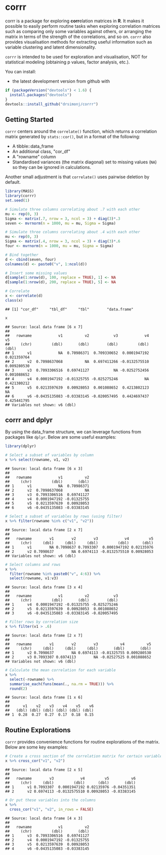 corrr
================

corrr is a package for exploring **corr**elation matrices in **R**. It makes it possible to easily perform routine tasks when exploring correlation matrices such as comparing only some variables against others, or arranging the matrix in terms of the strength of the correlations, and so on. `corrr` also provides visualisation methods for extracting useful information such as variable clustering and latent dimensionality.

`corrr` is intended to be used for exploration and visualisation, NOT for statistical modeling (obtaining p values, factor analysis, etc.).

You can install:

-   the latest development version from github with

``` r
if (packageVersion("devtools") < 1.6) {
  install.packages("devtools")
}
devtools::install_github("drsimonj/corrr")
```

Getting Started
---------------

`corrr` centers around the `correlate()` function, which returns a correlation matrix generated by `stats::cor()`, but in a format of the following:

-   A tibble::data\_frame
-   An additional class, "cor\_df"
-   A "rowname" column
-   Standardised variances (the matrix diagonal) set to missing values (`NA`) so they can be ignored in calculations.

Another small adjustment is that `correlate()` uses pairwise deletion by default.

``` r
library(MASS)
library(corrr)
set.seed(1)

# Simulate three columns correlating about .7 with each other
mu <- rep(0, 3)
Sigma <- matrix(.7, nrow = 3, ncol = 3) + diag(3)*.3
seven <- mvrnorm(n = 1000, mu = mu, Sigma = Sigma)

# Simulate three columns correlating about .4 with each other
mu <- rep(0, 3)
Sigma <- matrix(.4, nrow = 3, ncol = 3) + diag(3)*.6
four <- mvrnorm(n = 1000, mu = mu, Sigma = Sigma)

# Bind together
d <- cbind(seven, four)
colnames(d) <- paste0("v", 1:ncol(d))

# Insert some missing values
d[sample(1:nrow(d), 100, replace = TRUE), 1] <- NA
d[sample(1:nrow(d), 200, replace = TRUE), 5] <- NA

# Correlate
x <- correlate(d)
class(x)
```

    ## [1] "cor_df"     "tbl_df"     "tbl"        "data.frame"

``` r
x
```

    ## Source: local data frame [6 x 7]
    ## 
    ##   rowname            v1          v2           v3            v4          v5
    ##     (chr)         (dbl)       (dbl)        (dbl)         (dbl)       (dbl)
    ## 1      v1            NA  0.70986371  0.709330652  0.0001947192 0.021359764
    ## 2      v2  0.7098637068          NA  0.697411266 -0.0132575510 0.009280530
    ## 3      v3  0.7093306516  0.69741127           NA -0.0252752456 0.001088652
    ## 4      v4  0.0001947192 -0.01325755 -0.025275246            NA 0.421380212
    ## 5      v5  0.0213597639  0.00928053  0.001088652  0.4213802123          NA
    ## 6      v6 -0.0435135083 -0.03383145 -0.020057495  0.4424697437 0.425441795
    ## Variables not shown: v6 (dbl)

corrr and dplyr
---------------

By using the data\_frame structure, we can leverage functions from packages like `dplyr`. Below are some useful examples:

``` r
library(dplyr)

# Select a subset of variables by column
x %>% select(rowname, v1, v2)
```

    ## Source: local data frame [6 x 3]
    ## 
    ##   rowname            v1          v2
    ##     (chr)         (dbl)       (dbl)
    ## 1      v1            NA  0.70986371
    ## 2      v2  0.7098637068          NA
    ## 3      v3  0.7093306516  0.69741127
    ## 4      v4  0.0001947192 -0.01325755
    ## 5      v5  0.0213597639  0.00928053
    ## 6      v6 -0.0435135083 -0.03383145

``` r
# Select a subset of variables by rows (using filter)
x %>% filter(rowname %in% c("v1", "v2"))
```

    ## Source: local data frame [2 x 7]
    ## 
    ##   rowname        v1        v2        v3            v4         v5
    ##     (chr)     (dbl)     (dbl)     (dbl)         (dbl)      (dbl)
    ## 1      v1        NA 0.7098637 0.7093307  0.0001947192 0.02135976
    ## 2      v2 0.7098637        NA 0.6974113 -0.0132575510 0.00928053
    ## Variables not shown: v6 (dbl)

``` r
# Select columns and rows
x %>%
  filter(rowname %in% paste0("v", 4:6)) %>%
  select(rowname, v1:v3)
```

    ## Source: local data frame [3 x 4]
    ## 
    ##   rowname            v1          v2           v3
    ##     (chr)         (dbl)       (dbl)        (dbl)
    ## 1      v4  0.0001947192 -0.01325755 -0.025275246
    ## 2      v5  0.0213597639  0.00928053  0.001088652
    ## 3      v6 -0.0435135083 -0.03383145 -0.020057495

``` r
# Filter rows by correlation size
x %>% filter(v1 > .6)
```

    ## Source: local data frame [2 x 7]
    ## 
    ##   rowname        v1        v2        v3          v4          v5
    ##     (chr)     (dbl)     (dbl)     (dbl)       (dbl)       (dbl)
    ## 1      v2 0.7098637        NA 0.6974113 -0.01325755 0.009280530
    ## 2      v3 0.7093307 0.6974113        NA -0.02527525 0.001088652
    ## Variables not shown: v6 (dbl)

``` r
# Calculate the mean correlation for each variable
x %>%
  select(-rowname) %>%
  summarise_each(funs(mean(., na.rm = TRUE))) %>%
  round(2)
```

    ## Source: local data frame [1 x 6]
    ## 
    ##      v1    v2    v3    v4    v5    v6
    ##   (dbl) (dbl) (dbl) (dbl) (dbl) (dbl)
    ## 1  0.28  0.27  0.27  0.17  0.18  0.15

Routine Explorations
--------------------

`corrr` provides convenience functions for routine explorations of the matrix. Below are some key examples:

``` r
# Create a cross section of the correlation matrix for certain variables
x %>% cross_cor("v1", "v2")
```

    ## Source: local data frame [2 x 5]
    ## 
    ##   rowname        v3            v4         v5          v6
    ##     (chr)     (dbl)         (dbl)      (dbl)       (dbl)
    ## 1      v1 0.7093307  0.0001947192 0.02135976 -0.04351351
    ## 2      v2 0.6974113 -0.0132575510 0.00928053 -0.03383145

``` r
# Or put these variables into the columns
x %>%
  cross_cor("v1", "v2", in_rows = FALSE)
```

    ## Source: local data frame [4 x 3]
    ## 
    ##   rowname            v1          v2
    ##     (chr)         (dbl)       (dbl)
    ## 1      v3  0.7093306516  0.69741127
    ## 2      v4  0.0001947192 -0.01325755
    ## 3      v5  0.0213597639  0.00928053
    ## 4      v6 -0.0435135083 -0.03383145
